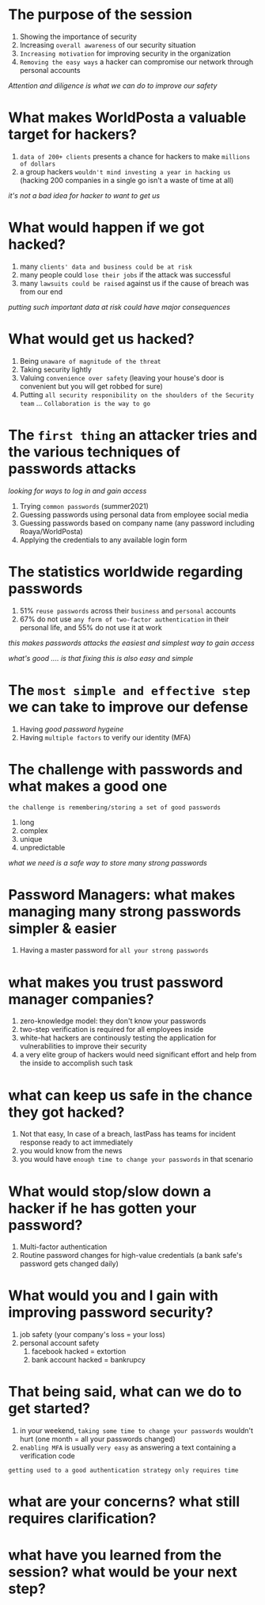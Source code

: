 # The purpose of the session
1. Showing the importance of security
2. Increasing `overall awareness` of our security situation
3. `Increasing motivation` for improving security in the organization
4. `Removing the easy ways` a hacker can compromise our network through personal accounts

*Attention and diligence is what we can do to improve our safety*

# What makes WorldPosta a valuable target for hackers?
1. `data of 200+ clients` presents a chance for hackers to make `millions of dollars`
2. a group hackers `wouldn't mind investing a year in hacking us` (hacking 200 companies in a single go isn't a waste of time at all)

*it's not a bad idea for hacker to want to get us*

# What would happen if we got hacked?
1. many `clients' data and business could be at risk`
2. many people could `lose their jobs` if the attack was successful
3. many `lawsuits could be raised` against us if the cause of breach was from our end

*putting such important data at risk could have major consequences*

# What would get us hacked?
1. Being `unaware of magnitude of the threat`
2. Taking security lightly
3. Valuing `convenience over safety` (leaving your house's door is convenient but you will get robbed for sure)
4. Putting `all security responibility on the shoulders of the Security team` ... `Collaboration is the way to go`

# The `first thing` an attacker tries and the various techniques of passwords attacks

*looking for ways to log in and gain access*

1. Trying `common passwords` (summer2021)
2. Guessing passwords using personal data from employee social media
3. Guessing passwords based on company name (any password including Roaya/WorldPosta)
4. Applying the credentials to any available login form

# The statistics worldwide regarding passwords
1. 51% `reuse passwords` across their `business` and `personal` accounts
2. 67% do not use `any form of two-factor authentication` in their personal life, and 55% do not use it at work

*this makes passwords attacks the easiest and simplest way to gain access*

*what's good .... is that fixing this is also easy and simple*

# The `most simple and effective step` we can take to improve our defense
1. Having *good password hygeine*
2. Having `multiple factors` to verify our identity (MFA)

# The challenge with passwords and what makes a good one
`the challenge is remembering/storing a set of good passwords`
1. long
2. complex
3. unique
4. unpredictable

*what we need is a safe way to store many strong passwords*

# Password Managers: what makes managing many strong passwords simpler & easier
1. Having a master password for `all your strong passwords`

# what makes you trust password manager companies?
1. zero-knowledge model: they don't know your passwords
2. two-step verification is required for all employees inside
3. white-hat hackers are continously testing the application for vulnerabilities to improve their security
4. a very elite group of hackers would need significant effort and help from the inside to accomplish such task

# what can keep us safe in the chance they got hacked?
1. Not that easy, In case of a breach, lastPass has teams for incident response ready to act immediately
2. you would know from the news
3. you would have `enough time to change your passwords` in that scenario

# What would stop/slow down a hacker if he has gotten your password?
1. Multi-factor authentication
2. Routine password changes for high-value credentials (a bank safe's password gets changed daily)

# What would you and I gain with improving password security?
1. job safety (your company's loss = your loss)
2. personal account safety
	1. facebook hacked = extortion
	2. bank account hacked = bankrupcy

# That being said, what can we do to get started?
1. in your weekend, `taking some time to change your passwords` wouldn't hurt (one month = all your passwords changed)
2. `enabling MFA` is usually `very easy` as answering a text containing a verification code

`getting used to a good authentication strategy only requires time`

# what are your concerns? what still requires clarification?
# what have you learned from the session? what would be your next step?